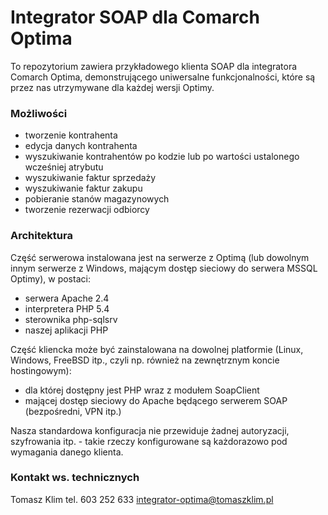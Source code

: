﻿# Integrator SOAP dla Comarch Optima

To repozytorium zawiera przykładowego klienta SOAP dla integratora Comarch Optima, demonstrującego uniwersalne funkcjonalności, które są przez nas utrzymywane dla każdej wersji Optimy.

### Możliwości

- tworzenie kontrahenta
- edycja danych kontrahenta
- wyszukiwanie kontrahentów po kodzie lub po wartości ustalonego wcześniej atrybutu
- wyszukiwanie faktur sprzedaży
- wyszukiwanie faktur zakupu
- pobieranie stanów magazynowych
- tworzenie rezerwacji odbiorcy

### Architektura

Część serwerowa instalowana jest na serwerze z Optimą (lub dowolnym innym serwerze z Windows, mającym dostęp sieciowy do serwera MSSQL Optimy), w postaci:

- serwera Apache 2.4
- interpretera PHP 5.4
- sterownika php-sqlsrv
- naszej aplikacji PHP

Część kliencka może być zainstalowana na dowolnej platformie (Linux, Windows, FreeBSD itp., czyli np. również na zewnętrznym koncie hostingowym):

- dla której dostępny jest PHP wraz z modułem SoapClient
- mającej dostęp sieciowy do Apache będącego serwerem SOAP (bezpośredni, VPN itp.)

Nasza standardowa konfiguracja nie przewiduje żadnej autoryzacji, szyfrowania itp. - takie rzeczy konfigurowane są każdorazowo pod wymagania danego klienta.

### Kontakt ws. technicznych

Tomasz Klim
tel. 603 252 633
integrator-optima@tomaszklim.pl
